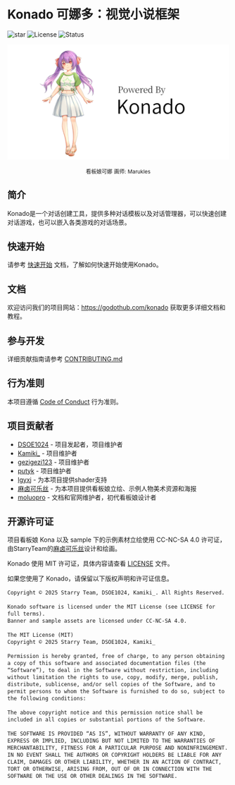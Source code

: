 # Konado 可娜多：视觉小说框架

![star](https://gitcode.com/godothub/konado/star/badge.svg)
![License](https://img.shields.io/badge/License-MIT-yellow.svg)
![Status](https://img.shields.io/badge/Status-Active-brightgreen.svg)

<p align="center">
  <img src="addons/konado/assets/KonadoBanner.png" alt="看板娘可娜" width=596px>
</p>

<p align="center">
<span style="font-size:12px;">看板娘可娜</span>
<span style="font-size:12px;">画师: Marukles</span>
</p>

## 简介

Konado是一个对话创建工具，提供多种对话模板以及对话管理器，可以快速创建对话游戏，也可以嵌入各类游戏的对话场景。


## 快速开始

请参考 [快速开始](https://godothub.com/konado/quickstart) 文档，了解如何快速开始使用Konado。


## 文档

欢迎访问我们的项目网站：https://godothub.com/konado 获取更多详细文档和教程。


## 参与开发

详细贡献指南请参考 [CONTRIBUTING.md](./CONTRIBUTING.md)


## 行为准则

本项目遵循 [Code of Conduct](./CODE_OF_CONDUCT.md) 行为准则。


## 项目贡献者

- [DSOE1024](https://gitee.com/DSOE1024) - 项目发起者，项目维护者
- [Kamiki_](https://gitcode.com/Kamiki_) - 项目维护者
- [gezigezi123](https://gitcode.com/gezigezi123) - 项目维护者
- [putyk](https://gitcode.com/putyk) - 项目维护者
- [lgyxj](https://gitee.com/lgyxj) - 为本项目提供shader支持
- [麻卤可乐丝](https://gitcode.com/marukles) - 为本项目提供看板娘立绘、示例人物美术资源和海报
- [moluopro](https://gitcode.com/moluopro) - 文档和官网维护者，初代看板娘设计者


## 开源许可证

项目看板娘 Kona 以及 sample 下的示例素材立绘使用 CC-NC-SA 4.0 许可证，由StarryTeam的[麻卤可乐丝](https://gitcode.com/marukles)设计和绘画。

Konado 使用 MIT 许可证，具体内容请查看 [LICENSE](./LICENSE) 文件。

如果您使用了 Konado，请保留以下版权声明和许可证信息。

```
Copyright © 2025 Starry Team, DSOE1024, Kamiki_. All Rights Reserved.

Konado software is licensed under the MIT License (see LICENSE for full terms).  
Banner and sample assets are licensed under CC-NC-SA 4.0.

The MIT License (MIT)
Copyright © 2025 Starry Team, DSOE1024, Kamiki_

Permission is hereby granted, free of charge, to any person obtaining a copy of this software and associated documentation files (the “Software”), to deal in the Software without restriction, including without limitation the rights to use, copy, modify, merge, publish, distribute, sublicense, and/or sell copies of the Software, and to permit persons to whom the Software is furnished to do so, subject to the following conditions:

The above copyright notice and this permission notice shall be included in all copies or substantial portions of the Software.

THE SOFTWARE IS PROVIDED “AS IS”, WITHOUT WARRANTY OF ANY KIND, EXPRESS OR IMPLIED, INCLUDING BUT NOT LIMITED TO THE WARRANTIES OF MERCHANTABILITY, FITNESS FOR A PARTICULAR PURPOSE AND NONINFRINGEMENT. IN NO EVENT SHALL THE AUTHORS OR COPYRIGHT HOLDERS BE LIABLE FOR ANY CLAIM, DAMAGES OR OTHER LIABILITY, WHETHER IN AN ACTION OF CONTRACT, TORT OR OTHERWISE, ARISING FROM, OUT OF OR IN CONNECTION WITH THE SOFTWARE OR THE USE OR OTHER DEALINGS IN THE SOFTWARE.
```

